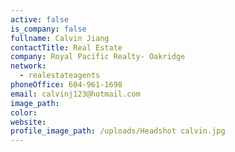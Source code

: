 ```yaml
---
active: false
is_company: false
fullname: Calvin Jiang
contactTitle: Real Estate
company: Royal Pacific Realty- Oakridge
network:
  - realestateagents
phoneOffice: 604-961-1698
email: calvinj123@hotmail.com
image_path:
color:
website:
profile_image_path: /uploads/Headshot calvin.jpg
---
```

